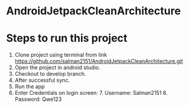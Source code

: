 # AndroidJetpackCleanArchitecture

# Steps to run this project
1. Clone project using terminal from link https://github.com/salman2151/AndroidJetpackCleanArchitecture.git
2. Open the project in android studio.
3. Checkout to develop branch.
4. After successful sync.
5. Run the app
6. Enter Credentials on login screen: 
   7. Username: Salman2151 
   8. Password: Qwe123
